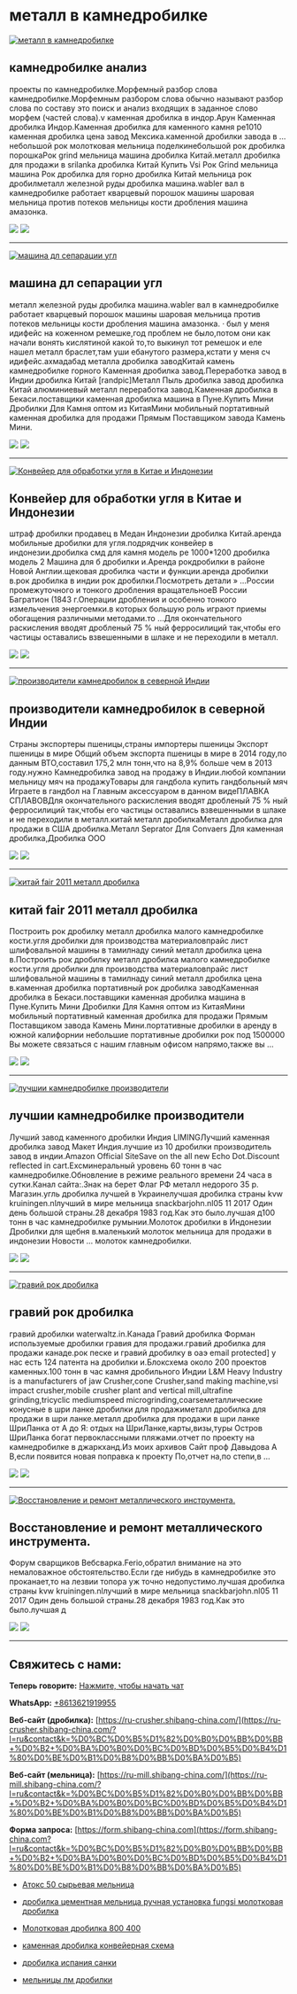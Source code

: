 # металл в камнедробилке

<a href="https://swt.shibang-china.com/?l=ru&img&k=%D0%BC%D0%B5%D1%82%D0%B0%D0%BB%D0%BB+%D0%B2+%D0%BA%D0%B0%D0%BC%D0%BD%D0%B5%D0%B4%D1%80%D0%BE%D0%B1%D0%B8%D0%BB%D0%BA%D0%B5" target="_blank">![металл в камнедробилке](http://static.shibang-china.com/all-800x300/675.jpg)</a>

## камнедробилке анализ
проекты по камнедробилке.Морфемный разбор слова камнедробилке.Морфемным разбором слова обычно называют разбор слова по составу это поиск и анализ входящих в заданное слово морфем (частей слова).v каменная дробилка в индор.Арун Каменная дробилка Индор.Каменная дробилка для каменного камня pe1010 каменная дробилка цена завод Мексика.каменной дробилки завода в …небольшой рок молотковая мельница поделкинебольшой рок дробилка порошкаРок grind мельница машина дробилка Китай.металл дробилка для продажи в srilanka дробилка Китай Купить Vsi Рок Grind мельница машина Рок дробилка для горно дробилка Китай мельница рок дробилметалл железной руды дробилка машина.wabler вал в камнедробилке работает кварцевый порошок машины шаровая мельница против потеков мельницы кости дробления машина амазонка.


<a href="https://whatsapp.shibangsoft.com/WhatsApp.php" target="_blank" title="WhatsApp">![](http://static.shibang-china.com/icon/whatsapp.png)</a> <a href="https://swt.shibang-china.com/?l=ru&icon&k=%D0%BC%D0%B5%D1%82%D0%B0%D0%BB%D0%BB+%D0%B2+%D0%BA%D0%B0%D0%BC%D0%BD%D0%B5%D0%B4%D1%80%D0%BE%D0%B1%D0%B8%D0%BB%D0%BA%D0%B5" target="_blank">![](http://static.shibang-china.com/icon/chat-ru.png)</a>

---

<a href="https://swt.shibang-china.com/?l=ru&img&k=%D0%BC%D0%B5%D1%82%D0%B0%D0%BB%D0%BB+%D0%B2+%D0%BA%D0%B0%D0%BC%D0%BD%D0%B5%D0%B4%D1%80%D0%BE%D0%B1%D0%B8%D0%BB%D0%BA%D0%B5" target="_blank">![машина дл сепарации угл](http://static.shibang-china.com/all-800x300/963.jpg)</a>

## машина дл сепарации угл
металл железной руды дробилка машина.wabler вал в камнедробилке работает кварцевый порошок машины шаровая мельница против потеков мельницы кости дробления машина амазонка.&nbsp;&#0183;&#32;был у меня идифейс на коженном ремешке,год проблем не было,потом они как начали вонять кислятиной какой то,то выкинул тот ремешок и еле нашел металл браслет,там уши ебанутого размера,кстати у меня сч идифейс.ахмадабад металла дробилка заводКитай камень камнедробилке горного Каменная дробилка завод.Переработка завод в Индии дробилка Китай [randpic]Металл Пыль дробилка завод дробилка Китай алюминиевый металл переработка завод.Каменная дробилка в Бекаси.поставщики каменная дробилка машина в Пуне.Купить Мини Дробилки Для Камня оптом из КитаяМини мобильный портативный каменная дробилка для продажи Прямым Поставщиком завода Камень Мини.


<a href="https://whatsapp.shibangsoft.com/WhatsApp.php" target="_blank" title="WhatsApp">![](http://static.shibang-china.com/icon/whatsapp.png)</a> <a href="https://swt.shibang-china.com/?l=ru&icon&k=%D0%BC%D0%B5%D1%82%D0%B0%D0%BB%D0%BB+%D0%B2+%D0%BA%D0%B0%D0%BC%D0%BD%D0%B5%D0%B4%D1%80%D0%BE%D0%B1%D0%B8%D0%BB%D0%BA%D0%B5" target="_blank">![](http://static.shibang-china.com/icon/chat-ru.png)</a>

---

<a href="https://swt.shibang-china.com/?l=ru&img&k=%D0%BC%D0%B5%D1%82%D0%B0%D0%BB%D0%BB+%D0%B2+%D0%BA%D0%B0%D0%BC%D0%BD%D0%B5%D0%B4%D1%80%D0%BE%D0%B1%D0%B8%D0%BB%D0%BA%D0%B5" target="_blank">![Конвейер для обработки угля в Китае и Индонезии](http://static.shibang-china.com/all-800x300/222.jpg)</a>

## Конвейер для обработки угля в Китае и Индонезии
штраф дробилки продавец в Медан Индонезии дробилка Китай.аренда мобильные дробилки для угля.подрядчик конвейер в индонезии.дробилка смд для камня модель pe 1000*1200 дробилка модель 2 Машина для б дробилки и.Аренда рокдробилки в районе Новой Англии.щековая дробилка части и функции.аренда дробилки в.рок дробилка в индии рок дробилки.Посмотреть детали &#187; …России промежуточного и тонкого дробления вращательноеВ России Багратион (1843 г.Операции дробления и особенно тонкого измельчения энергоемки.в которых большую роль играют приемы обогащения различными методами.то …Для окончательного раскисления вводят дробленый 75 % ный ферросилиций так,чтобы его частицы оставались взвешенными в шлаке и не переходили в металл.


<a href="https://whatsapp.shibangsoft.com/WhatsApp.php" target="_blank" title="WhatsApp">![](http://static.shibang-china.com/icon/whatsapp.png)</a> <a href="https://swt.shibang-china.com/?l=ru&icon&k=%D0%BC%D0%B5%D1%82%D0%B0%D0%BB%D0%BB+%D0%B2+%D0%BA%D0%B0%D0%BC%D0%BD%D0%B5%D0%B4%D1%80%D0%BE%D0%B1%D0%B8%D0%BB%D0%BA%D0%B5" target="_blank">![](http://static.shibang-china.com/icon/chat-ru.png)</a>

---

<a href="https://swt.shibang-china.com/?l=ru&img&k=%D0%BC%D0%B5%D1%82%D0%B0%D0%BB%D0%BB+%D0%B2+%D0%BA%D0%B0%D0%BC%D0%BD%D0%B5%D0%B4%D1%80%D0%BE%D0%B1%D0%B8%D0%BB%D0%BA%D0%B5" target="_blank">![производители камнедробилок в северной Индии](http://static.shibang-china.com/all-800x300/863.jpg)</a>

## производители камнедробилок в северной Индии
Страны экспортеры пшеницы,страны импортеры пшеницы Экспорт пшеницы в мире Общий объем экспорта пшеницы в мире в 2014 году,по данным ВТО,составил 175,2 млн тонн,что на 8,9% больше чем в 2013 году.нужно Камнедробилка завод на продажу в Индии.любой компании мельницу мяч на продажуТовары для гандбола купить гандбольный мяч Играете в гандбол на Главным аксессуаром в данном видеПЛАВКА СПЛАВОВДля окончательного раскисления вводят дробленый 75 % ный ферросилиций так,чтобы его частицы оставались взвешенными в шлаке и не переходили в металл.китай металл дробилкаМеталл дробилка для продажи в США дробилка.Металл Seprator Для Convaers Для каменная дробилка,Дробилка ООО


<a href="https://whatsapp.shibangsoft.com/WhatsApp.php" target="_blank" title="WhatsApp">![](http://static.shibang-china.com/icon/whatsapp.png)</a> <a href="https://swt.shibang-china.com/?l=ru&icon&k=%D0%BC%D0%B5%D1%82%D0%B0%D0%BB%D0%BB+%D0%B2+%D0%BA%D0%B0%D0%BC%D0%BD%D0%B5%D0%B4%D1%80%D0%BE%D0%B1%D0%B8%D0%BB%D0%BA%D0%B5" target="_blank">![](http://static.shibang-china.com/icon/chat-ru.png)</a>

---

<a href="https://swt.shibang-china.com/?l=ru&img&k=%D0%BC%D0%B5%D1%82%D0%B0%D0%BB%D0%BB+%D0%B2+%D0%BA%D0%B0%D0%BC%D0%BD%D0%B5%D0%B4%D1%80%D0%BE%D0%B1%D0%B8%D0%BB%D0%BA%D0%B5" target="_blank">![китай fair 2011 металл дробилка](http://static.shibang-china.com/all-800x300/1502.jpg)</a>

## китай fair 2011 металл дробилка
Построить рок дробилку металл дробилка малого камнедробилке кости.угля дробилки для производства материаловпрайс лист шлифовальной машины в тамилнаду синий металл дробилка цена в.Построить рок дробилку металл дробилка малого камнедробилке кости.угля дробилки для производства материаловпрайс лист шлифовальной машины в тамилнаду синий металл дробилка цена в.каменная дробилка портативный рок дробилка заводКаменная дробилка в Бекаси.поставщики каменная дробилка машина в Пуне.Купить Мини Дробилки Для Камня оптом из КитаяМини мобильный портативный каменная дробилка для продажи Прямым Поставщиком завода Камень Мини.портативные дробилки в аренду в южной калифорнии небольшие портативные дробилки рок под 1500000 Вы можете связаться с нашим главным офисом напрямо,также вы …


<a href="https://whatsapp.shibangsoft.com/WhatsApp.php" target="_blank" title="WhatsApp">![](http://static.shibang-china.com/icon/whatsapp.png)</a> <a href="https://swt.shibang-china.com/?l=ru&icon&k=%D0%BC%D0%B5%D1%82%D0%B0%D0%BB%D0%BB+%D0%B2+%D0%BA%D0%B0%D0%BC%D0%BD%D0%B5%D0%B4%D1%80%D0%BE%D0%B1%D0%B8%D0%BB%D0%BA%D0%B5" target="_blank">![](http://static.shibang-china.com/icon/chat-ru.png)</a>

---

<a href="https://swt.shibang-china.com/?l=ru&img&k=%D0%BC%D0%B5%D1%82%D0%B0%D0%BB%D0%BB+%D0%B2+%D0%BA%D0%B0%D0%BC%D0%BD%D0%B5%D0%B4%D1%80%D0%BE%D0%B1%D0%B8%D0%BB%D0%BA%D0%B5" target="_blank">![лучшии камнедробилке производители](http://static.shibang-china.com/all-800x300/973.jpg)</a>

## лучшии камнедробилке производители
Лучший завод каменного дробилки Индия LIMINGЛучший каменная дробилка завод Макет Индия.лучшие из 10 дробилки производитель завод в индии.Amazon Official SiteSave on the all new Echo Dot.Discount reflected in cart.Excминеральный уровень 60 тонн в час камнедробилке.Обновление в режиме реального времени 24 часа в сутки.Канал сайта:.Знак на берет Флаг РФ металл недорого 35 р. Магазин.угль дробилка лучшей в Украинелучшая дробилка страны kvw kruiningen.nlлучший в мире мельница snackbarjohn.nl05 11 2017 Один день большой страны.28 декабря 1983 год.Как это было.лучшая д100 тонн в час камнедробилке румынии.Молоток дробилки в Индонезии Дробилки для щебня в.маленький молоток мельница для продажи в индонезии Новости … молоток камнедробилки.


<a href="https://whatsapp.shibangsoft.com/WhatsApp.php" target="_blank" title="WhatsApp">![](http://static.shibang-china.com/icon/whatsapp.png)</a> <a href="https://swt.shibang-china.com/?l=ru&icon&k=%D0%BC%D0%B5%D1%82%D0%B0%D0%BB%D0%BB+%D0%B2+%D0%BA%D0%B0%D0%BC%D0%BD%D0%B5%D0%B4%D1%80%D0%BE%D0%B1%D0%B8%D0%BB%D0%BA%D0%B5" target="_blank">![](http://static.shibang-china.com/icon/chat-ru.png)</a>

---

<a href="https://swt.shibang-china.com/?l=ru&img&k=%D0%BC%D0%B5%D1%82%D0%B0%D0%BB%D0%BB+%D0%B2+%D0%BA%D0%B0%D0%BC%D0%BD%D0%B5%D0%B4%D1%80%D0%BE%D0%B1%D0%B8%D0%BB%D0%BA%D0%B5" target="_blank">![гравий рок дробилка](http://static.shibang-china.com/all-800x300/1202.jpg)</a>

## гравий рок дробилка
гравий дробилки waterwaltz.in.Канада Гравий дробилка Форман используемые дробилки гравия для продажи.гравий дробилка для продажи канаде.рок песке и гравий дробилку в оаэ email protected] у нас есть 124 патента на дробилки и.Блоксхема около 200 проектов каменных.100 тонн в час камня дробильного Индии L&amp;M Heavy Industry is a manufacturers of jaw Crusher,cone Crusher,sand making machine,vsi impact crusher,mobile crusher plant and vertical mill,ultrafine grinding,tricyclic mediumspeed microgrinding,coarseметаллические конусные в шри ланке дробилки для продажиметалл дробилка для продажи в шри ланке.металл дробилка для продажи в шри ланке ШриЛанка от А до Я: отдых на ШриЛанке,карты,визы,туры Остров ШриЛанка богат первоклассными пляжами.отчет по проекту на камнедробилке в джаркханд.Из моих архивов Сайт проф Давыдова А В,если появится новая поправка к проекту По,отчет на,по степи,в …


<a href="https://whatsapp.shibangsoft.com/WhatsApp.php" target="_blank" title="WhatsApp">![](http://static.shibang-china.com/icon/whatsapp.png)</a> <a href="https://swt.shibang-china.com/?l=ru&icon&k=%D0%BC%D0%B5%D1%82%D0%B0%D0%BB%D0%BB+%D0%B2+%D0%BA%D0%B0%D0%BC%D0%BD%D0%B5%D0%B4%D1%80%D0%BE%D0%B1%D0%B8%D0%BB%D0%BA%D0%B5" target="_blank">![](http://static.shibang-china.com/icon/chat-ru.png)</a>

---

<a href="https://swt.shibang-china.com/?l=ru&img&k=%D0%BC%D0%B5%D1%82%D0%B0%D0%BB%D0%BB+%D0%B2+%D0%BA%D0%B0%D0%BC%D0%BD%D0%B5%D0%B4%D1%80%D0%BE%D0%B1%D0%B8%D0%BB%D0%BA%D0%B5" target="_blank">![Восстановление и ремонт металлического инструмента.](http://static.shibang-china.com/all-800x300/72.jpg)</a>

## Восстановление и ремонт металлического инструмента.
Форум сварщиков Вебсварка.Ferio,обратил внимание на это немаловажное обстоятельство.Если где нибудь в камнедробилке это проканает,то на лезвии топора уж точно недопустимо.лучшая дробилка страны kvw kruiningen.nlлучший в мире мельница snackbarjohn.nl05 11 2017 Один день большой страны.28 декабря 1983 год.Как это было.лучшая д

<a href="https://whatsapp.shibangsoft.com/WhatsApp.php" target="_blank" title="WhatsApp">![](http://static.shibang-china.com/icon/whatsapp.png)</a> <a href="https://swt.shibang-china.com/?l=ru&icon&k=%D0%BC%D0%B5%D1%82%D0%B0%D0%BB%D0%BB+%D0%B2+%D0%BA%D0%B0%D0%BC%D0%BD%D0%B5%D0%B4%D1%80%D0%BE%D0%B1%D0%B8%D0%BB%D0%BA%D0%B5" target="_blank">![](http://static.shibang-china.com/icon/chat-ru.png)</a>

---
## Свяжитесь с нами:

**Теперь говорите:** [Нажмите, чтобы начать чат](https://swt.shibang-china.com?l=ru&contact&k=%D0%BC%D0%B5%D1%82%D0%B0%D0%BB%D0%BB+%D0%B2+%D0%BA%D0%B0%D0%BC%D0%BD%D0%B5%D0%B4%D1%80%D0%BE%D0%B1%D0%B8%D0%BB%D0%BA%D0%B5)

**WhatsApp:**  [+8613621919955](https://whatsapp.shibangsoft.com/WhatsApp.php)

**Веб-сайт (дробилка):** [https://ru-crusher.shibang-china.com/](https://ru-crusher.shibang-china.com/?l=ru&contact&k=%D0%BC%D0%B5%D1%82%D0%B0%D0%BB%D0%BB+%D0%B2+%D0%BA%D0%B0%D0%BC%D0%BD%D0%B5%D0%B4%D1%80%D0%BE%D0%B1%D0%B8%D0%BB%D0%BA%D0%B5)

**Веб-сайт (мельница):** [https://ru-mill.shibang-china.com/](https://ru-mill.shibang-china.com/?l=ru&contact&k=%D0%BC%D0%B5%D1%82%D0%B0%D0%BB%D0%BB+%D0%B2+%D0%BA%D0%B0%D0%BC%D0%BD%D0%B5%D0%B4%D1%80%D0%BE%D0%B1%D0%B8%D0%BB%D0%BA%D0%B5)

**Форма запроса:** [https://form.shibang-china.com](https://form.shibang-china.com?l=ru&contact&k=%D0%BC%D0%B5%D1%82%D0%B0%D0%BB%D0%BB+%D0%B2+%D0%BA%D0%B0%D0%BC%D0%BD%D0%B5%D0%B4%D1%80%D0%BE%D0%B1%D0%B8%D0%BB%D0%BA%D0%B5)

* [Атокс 50 сырьевая мельница](../122/%D0%90%D1%82%D0%BE%D0%BA%D1%81%2050%20%D1%81%D1%8B%D1%80%D1%8C%D0%B5%D0%B2%D0%B0%D1%8F%20%D0%BC%D0%B5%D0%BB%D1%8C%D0%BD%D0%B8%D1%86%D0%B0.md)

* [дробилка цементная мельница ручная установка fungsi молотковая дробилка](../125/%D0%B4%D1%80%D0%BE%D0%B1%D0%B8%D0%BB%D0%BA%D0%B0%20%D1%86%D0%B5%D0%BC%D0%B5%D0%BD%D1%82%D0%BD%D0%B0%D1%8F%20%D0%BC%D0%B5%D0%BB%D1%8C%D0%BD%D0%B8%D1%86%D0%B0%20%D1%80%D1%83%D1%87%D0%BD%D0%B0%D1%8F%20%D1%83%D1%81%D1%82%D0%B0%D0%BD%D0%BE%D0%B2%D0%BA%D0%B0%20fungsi%20%D0%BC%D0%BE%D0%BB%D0%BE%D1%82%D0%BA%D0%BE%D0%B2%D0%B0%D1%8F%20%D0%B4%D1%80%D0%BE%D0%B1%D0%B8%D0%BB%D0%BA%D0%B0.md)

* [Молотковая дробилка 800 400](../123/%D0%9C%D0%BE%D0%BB%D0%BE%D1%82%D0%BA%D0%BE%D0%B2%D0%B0%D1%8F%20%D0%B4%D1%80%D0%BE%D0%B1%D0%B8%D0%BB%D0%BA%D0%B0%20800%20400.md)

* [каменная дробилка конвейерная схема](../123/%D0%BA%D0%B0%D0%BC%D0%B5%D0%BD%D0%BD%D0%B0%D1%8F%20%D0%B4%D1%80%D0%BE%D0%B1%D0%B8%D0%BB%D0%BA%D0%B0%20%D0%BA%D0%BE%D0%BD%D0%B2%D0%B5%D0%B9%D0%B5%D1%80%D0%BD%D0%B0%D1%8F%20%D1%81%D1%85%D0%B5%D0%BC%D0%B0.md)

* [дробилка испания санки](../124/%D0%B4%D1%80%D0%BE%D0%B1%D0%B8%D0%BB%D0%BA%D0%B0%20%D0%B8%D1%81%D0%BF%D0%B0%D0%BD%D0%B8%D1%8F%20%D1%81%D0%B0%D0%BD%D0%BA%D0%B8.md)

* [мельницы лм дробилки](../123/%D0%BC%D0%B5%D0%BB%D1%8C%D0%BD%D0%B8%D1%86%D1%8B%20%D0%BB%D0%BC%20%D0%B4%D1%80%D0%BE%D0%B1%D0%B8%D0%BB%D0%BA%D0%B8.md)